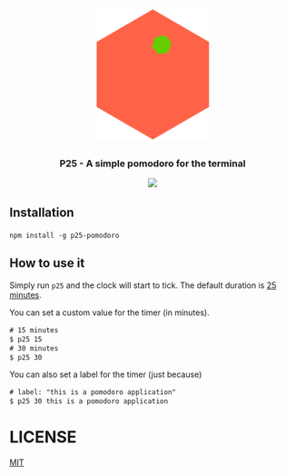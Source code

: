 <h1 align="center">
  <br>
  <img src="https://raw.githubusercontent.com/thassiov/p25/master/logo.png" alt="p25" width="200">
</h1>

<h3 align="center">P25 - A simple pomodoro for the terminal</h3>

<p align="center">
<img src="https://circleci.com/gh/thassiov/p25.svg?style=svg">
</p>

## Installation

`npm install -g p25-pomodoro`

## How to use it

Simply run `p25` and the clock will start to tick. The default duration is [25 minutes](https://en.wikipedia.org/wiki/Pomodoro_Technique).

You can set a custom value for the timer (in minutes).

```
# 15 minutes
$ p25 15
# 30 minutes
$ p25 30
```

You can also set a label for the timer (just because)

```
# label: "this is a pomodoro application"
$ p25 30 this is a pomodoro application
```

# LICENSE
[MIT](LICENSE.md)

